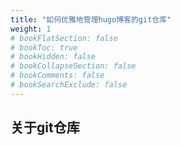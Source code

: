 ```yaml
---
title: "如何优雅地管理hugo博客的git仓库"
weight: 1
# bookFlatSection: false
# bookToc: true
# bookHidden: false
# bookCollapseSection: false
# bookComments: false
# bookSearchExclude: false
---
```


## 关于git仓库